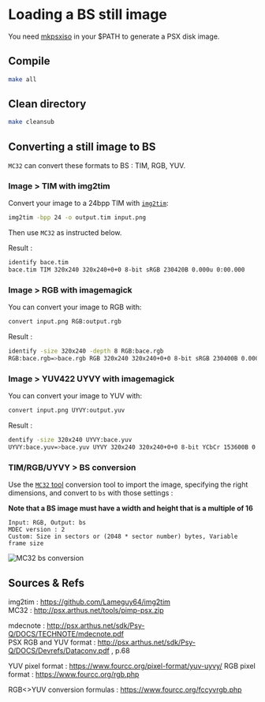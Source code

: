 # Loading a BS still image

You need [mkpsxiso](https://github.com/Lameguy64/mkpsxiso) in your $PATH to generate a PSX disk image.

## Compile

```bash
make all
```

## Clean directory

```bash
make cleansub
```

## Converting a still image to BS

`MC32` can convert these formats to BS : TIM, RGB, YUV.

### Image > TIM with img2tim

Convert your image to a 24bpp TIM with [`img2tim`](https://github.com/Lameguy64/img2tim):

```bash
img2tim -bpp 24 -o output.tim input.png
```

Then use `MC32` as instructed below.

Result :  

```bash
identify bace.tim 
bace.tim TIM 320x240 320x240+0+0 8-bit sRGB 230420B 0.000u 0:00.000
```

### Image > RGB with imagemagick

You can convert your image to RGB with:

```bash
convert input.png RGB:output.rgb
```
Result :  
```bash
identify -size 320x240 -depth 8 RGB:bace.rgb
RGB:bace.rgb=>bace.rgb RGB 320x240 320x240+0+0 8-bit sRGB 230400B 0.000u 0:00.003
```


### Image > YUV422 UYVY with imagemagick

You can convert your image to YUV with:

```bash
convert input.png UYVY:output.yuv
```
Result :  
```bash
dentify -size 320x240 UYVY:bace.yuv 
UYVY:bace.yuv=>bace.yuv UYVY 320x240 320x240+0+0 8-bit YCbCr 153600B 0.000u 0:00.005
```


### TIM/RGB/UYVY > BS conversion

Use the [`MC32` tool](http://psx.arthus.net/tools/pimp-psx.zip) conversion tool to import the image, specifying the right dimensions, and convert to `bs` with those settings :

**Note that a BS image must have a width and height that is a multiple of 16**

```
Input: RGB, Output: bs
MDEC version : 2
Custom: Size in sectors or (2048 * sector number) bytes, Variable frame size
```

![MC32 bs conversion](https://wiki.arthus.net/assets/mc32-bs-conv.png)

## Sources & Refs

img2tim : https://github.com/Lameguy64/img2tim  
MC32 : http://psx.arthus.net/tools/pimp-psx.zip  

mdecnote : http://psx.arthus.net/sdk/Psy-Q/DOCS/TECHNOTE/mdecnote.pdf  
PSX RGB and YUV format : http://psx.arthus.net/sdk/Psy-Q/DOCS/Devrefs/Dataconv.pdf , p.68

YUV pixel format : https://www.fourcc.org/pixel-format/yuv-uyvy/
RGB pixel format : https://www.fourcc.org/rgb.php

RGB<>YUV conversion formulas : https://www.fourcc.org/fccyvrgb.php
